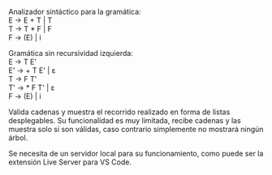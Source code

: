 Analizador sintáctico para la gramática:  
E -> E + T | T  
T -> T * F | F  
F -> (E) | i  

Gramática sin recursividad izquierda:  
E -> T E'  
E' -> + T E' | ε  
T -> F T'  
T' -> * F T' | ε  
F -> (E) | i  

Valida cadenas y muestra el recorrido realizado en forma de listas desplegables.
Su funcionalidad es muy limitada, recibe cadenas y las muestra solo si son válidas, caso contrario simplemente no mostrará ningún árbol.

Se necesita de un servidor local para su funcionamiento, como puede ser la extensión Live Server para VS Code.
